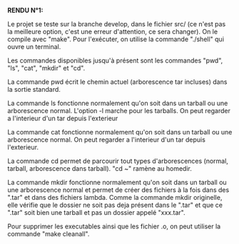**RENDU N°1:**

Le projet se teste sur la branche develop, dans le fichier src/ (ce n'est pas la meilleure option, c'est une erreur d'attention, ce sera changer). On le compile avec "make". Pour l'exécuter, on utilise la commande "./shell" qui ouvre un terminal.

Les commandes disponibles jusqu'à présent sont les commandes "pwd", "ls", "cat", "mkdir" et "cd".

La commande pwd écrit le chemin actuel (arborescence tar incluses) dans la sortie standard.

La commande ls fonctionne normalement qu'on soit dans un tarball ou une arborescence normal. L'option -l marche pour les tarballs. On peut regarder a l'interieur d'un tar depuis l'exterieur

La commande cat fonctionne normalement qu'on soit dans un tarball ou une arborescence normal. On peut regarder a l'interieur d'un tar depuis l'exterieur.

La commande cd permet de parcourir tout types d'arborescences (normal, tarball, arborescence dans tarball). "cd ~" ramène au homedir.

La commande mkdir fonctionne normalement qu'on soit dans un tarball ou une arborescence normal et permet de créer des fichiers à la fois dans des ".tar" et dans des fichiers lambda. Comme la commande mkdir originelle, elle vérifie que le dossier ne soit pas deja présent dans le ".tar" et que ce ".tar" soit bien une tarball et pas un dossier appelé "xxx.tar".

Pour supprimer les executables ainsi que les fichier .o, on peut utiliser la commande "make cleanall".